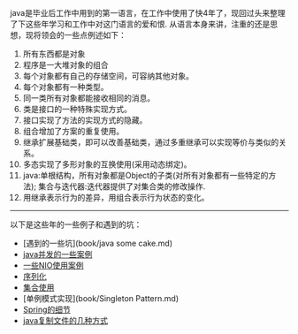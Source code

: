 
java是毕业后工作中用到的第一语言，在工作中使用了快4年了，现回过头来整理了下这些年学习和工作中对这门语言的爱和恨.
从语言本身来讲，注重的还是思想，现将领会的一些点例述如下：

1. 所有东西都是对象
2. 程序是一大堆对象的组合
3. 每个对象都有自己的存储空间，可容纳其他对象。
4. 每个对象都有一种类型。
5. 同一类所有对象都能接收相同的消息。
6. 类是接口的一种特殊实现方式。
7. 接口实现了方法的实现方式的隐藏。
8. 组合增加了方案的重复使用。
9. 继承扩展基础类，即可以改善基础类，通过多重继承可以实现等价与类似的关系。
10. 多态实现了多形对象的互换使用(采用动态绑定)。
11. java:单根结构，所有对象都是Object的子类(对所有对象都有一些特定的方法);
        集合与迭代器:迭代器提供了对集合类的修改操作.
12. 用继承表示行为的差异，用组合表示行为状态的变化。

------
以下是这些年的一些例子和遇到的坑：
* [遇到的一些坑](book/java some cake.md)
* [java并发的一些案例](book/JUC案例.md)
* [一些NIO使用案例](book/NIO.md)
* [序列化](book/序列化.md)
* [集合使用](book/集合要点.md)
* [单例模式实现](book/Singleton Pattern.md)
* [Spring的细节](book/Spring.md)
* [java复制文件的几种方式](book/java复制文件的几种方式.md)







